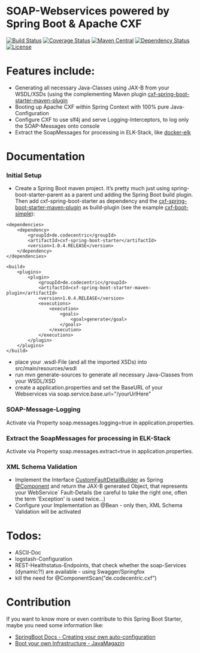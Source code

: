 SOAP-Webservices powered by Spring Boot & Apache CXF
=============================
[![Build Status](https://travis-ci.org/codecentric/cxf-spring-boot-starter.svg?branch=master)](https://travis-ci.org/codecentric/cxf-spring-boot-starter)
[![Coverage Status](https://coveralls.io/repos/github/codecentric/cxf-spring-boot-starter/badge.svg?branch=master)](https://coveralls.io/github/codecentric/cxf-spring-boot-starter?branch=master)
[![Maven Central](https://maven-badges.herokuapp.com/maven-central/de.codecentric/cxf-spring-boot-starter/badge.svg)](https://maven-badges.herokuapp.com/maven-central/de.codecentric/cxf-spring-boot-starter/)
[![Dependency Status](https://www.versioneye.com/user/projects/5720e300fcd19a0051856aa7/badge.svg?style=flat)](https://www.versioneye.com/user/projects/5720e300fcd19a0051856aa7)
[![License](http://img.shields.io/:license-apache-blue.svg)](http://www.apache.org/licenses/LICENSE-2.0.html)


# Features include:

* Generating all necessary Java-Classes using JAX-B from your WSDL/XSDs (using the complementing Maven plugin [cxf-spring-boot-starter-maven-plugin]
* Booting up Apache CXF within Spring Context with 100% pure Java-Configuration
* Configure CXF to use slf4j and serve Logging-Interceptors, to log only the SOAP-Messages onto console 
* Extract the SoapMessages for processing in ELK-Stack, like [docker-elk](https://github.com/jonashackt/docker-elk)


# Documentation

### Initial Setup

* Create a Spring Boot maven project. It’s pretty much just using spring-boot-starter-parent as a parent und adding the Spring Boot build plugin. Then add cxf-spring-boot-starter as dependency and the [cxf-spring-boot-starter-maven-plugin] as build-plugin (see the example [cxf-boot-simple](https://github.com/jonashackt/cxf-boot-simple)):

```
<dependencies>
	<dependency>
		<groupId>de.codecentric</groupId>
    	<artifactId>cxf-spring-boot-starter</artifactId>
    	<version>1.0.4.RELEASE</version>
	</dependency>
</dependencies>
```


```
<build>
    <plugins>
        <plugin>
            <groupId>de.codecentric</groupId>
            <artifactId>cxf-spring-boot-starter-maven-plugin</artifactId>
            <version>1.0.4.RELEASE</version>
            <executions>
				<execution>
					<goals>
						<goal>generate</goal>
					</goals>
				</execution>
			</executions>
        </plugin>
    </plugins>
</build>
```



* place your .wsdl-File (and all the imported XSDs) into src/main/resources/wsdl
* run mvn generate-sources to generate all necessary Java-Classes from your WSDL/XSD 
* create a application.properties and set the BaseURL of your Webservices via soap.service.base.url="/yourUrlHere"

### SOAP-Message-Logging

Activate via Property soap.messages.logging=true in application.properties.

### Extract the SoapMessages for processing in ELK-Stack

Activate via Property soap.messages.extract=true in application.properties.

### XML Schema Validation 

* Implement the Interface [CustomFaultDetailBuilder](https://github.com/codecentric/cxf-spring-boot-starter/blob/master/src/main/java/de/codecentric/cxf/xmlvalidation/CustomFaultDetailBuilder.java) as Spring
[@Component](http://docs.spring.io/spring/docs/current/javadoc-api/org/springframework/stereotype/Component.html) and return the JAX-B generated Object, that represents your WebService´ Fault-Details (be careful to take the right one, often the term 'Exception' is used twice...)
* Configure your Implementation as @Bean - only then, XML Schema Validation will be activated

# Todos:

* ASCII-Doc
* logstash-Configuration
* REST-Healthstatus-Endpoints, that check whether the soap-Services (dynamic?!) are available - using Swagger/Springfox
* kill the need for @ComponentScan("de.codecentric.cxf")

# Contribution

If you want to know more or even contribute to this Spring Boot Starter, maybe you need some information like:
* [SpringBoot Docs - Creating your own auto-configuration](https://docs.spring.io/spring-boot/docs/current/reference/html/boot-features-developing-auto-configuration.html)
* [Boot your own Infrastructure - JavaMagazin](https://public.centerdevice.de/a10fb484-49a8-4a70-ada9-5eeda8c69465)


[cxf-spring-boot-starter-maven-plugin]:https://github.com/codecentric/cxf-spring-boot-starter-maven-plugin


